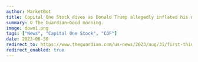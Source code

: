 ```yaml
---
author: MarketBot
title: Capital One Stock dives as Donald Trump allegedly inflated his net worth by as much as $2.2bn in 2014
summary: © The Guardian—Good morning.
image: down1.png
tags: ["News", "Capital One Stock", "COF"]
date: 2023-08-30
redirect_to: https://www.theguardian.com/us-news/2023/aug/31/first-thing-donald-trump-allegedly-inflated-net-worth-much-22bn-2014
redirect_enabled: true
---
```

